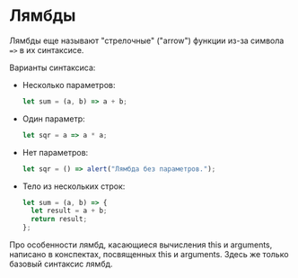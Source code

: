 # Лямбды

Лямбды еще называют "стрелочные" ("arrow") функции из-за символа `=>` в их синтаксисе.

Варианты синтаксиса:

* Несколько параметров:

  ```javascript
  let sum = (a, b) => a + b;
  ```

* Один параметр:

  ```javascript
  let sqr = a => a * a;
  ```

* Нет параметров:

  ```javascript
  let sqr = () => alert("Лямбда без параметров.");
  ```

* Тело из нескольких строк:

  ```javascript
  let sum = (a, b) => {
    let result = a + b;
    return result;
  };
  ```


Про особенности лямбд, касающиеся вычисления this и arguments, написано в конспектах, посвященных this и arguments. Здесь же только базовый синтаксис лямбд.